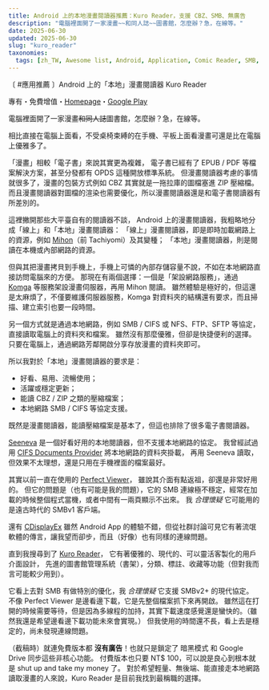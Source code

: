 ```yaml
---
title: Android 上的本地漫畫閱讀器推薦：Kuro Reader，支援 CBZ、SMB、無廣告
description: "電腦裡面開了一家漫畫~~和同人誌~~圖書館，怎麼辦？急，在線等。"
date: 2025-06-30
updated: 2025-06-30
slug: "kuro_reader"
taxonomies:
  tags: [zh_TW, Awesome list, Android, Application, Comic Reader, SMB, CIFS]
---
```


〔 #應用推薦 〕Android 上的「本地」漫畫閱讀器 Kuro Reader

專有・免費增值・[Homepage](https://kurotoshiro.dev/)・[Google Play](https://play.google.com/store/apps/details?id=br.com.kurotoshiro.kuro_reader)

電腦裡面開了一家漫畫~~和同人誌~~圖書館，怎麼辦？急，在線等。

相比直接在電腦上面看，不受桌椅束縛的在手機、平板上面看漫畫可還是比在電腦上優雅多了。

「漫畫」相較「電子書」來說其實更為複雜，
電子書已經有了 EPUB / PDF 等檔案解決方案，甚至分發都有 OPDS 這種開放標準系統。
但漫畫閱讀器考慮的事情就很多了，漫畫的包裝方式例如 CBZ 其實就是一拖拉庫的圖檔塞進 ZIP 壓縮檔。
而且漫畫閱讀器對圖檔的渲染也需要優化，所以漫畫閱讀器還是和電子書閱讀器有所差別的。

這裡撇開那些大平臺自有的閱讀器不談，
Android 上的漫畫閱讀器，我粗略地分成「線上」和「本地」漫畫閱讀器：
「線上」漫畫閱讀器，即是即時加載網路上的資源，例如 [Mihon](https://mihon.app/)（前 Tachiyomi）及其變種；
「本地」漫畫閱讀器，則是閱讀在本機或內部網路的資源。

但與其把漫畫拷貝到手機上，手機上可憐的內部存儲容量不說，不如在本地網路直接訪問電腦來的方便。
那現在有兩個選擇：一個是「架設網路服務」，通過 [Komga](https://komga.org/) 等服務架設漫畫伺服器，再用 Mihon 閱讀。
雖然體驗是極好的，但這還是太麻煩了，不僅要維護伺服器服務，Komga 對資料夾的結構還有要求，而且掃描、建立索引也要一段時間。

另一個方式就是通過本地網路，例如 SMB / CIFS 或 NFS、FTP、SFTP 等協定，直接讀取電腦上的資料夾和檔案。
雖然沒有那麼優雅，但卻是快捷便利的選擇。只要在電腦上，通過網路芳鄰開啟分享存放漫畫的資料夾即可。

所以我對於「本地」漫畫閱讀器的要求是：

- 好看、易用、流暢使用；
- 活躍或穩定更新；
- 能讀 CBZ / ZIP 之類的壓縮檔案；
- 本地網路 SMB / CIFS 等協定支援。

既然是漫畫閱讀器，能讀壓縮檔案是基本了，但這也排除了很多電子書閱讀器。

[Seeneva](https://seeneva.app/) 是一個好看好用的本地閱讀器，但不支援本地網路的協定。
我曾經試過用 [CIFS Documents Provider](https://github.com/wa2c/cifs-documents-provider) 將本地網路的資料夾掛載，
再用 Seeneva 讀取，但效果不太理想，還是只用在手機裡面的檔案最好。

其實以前一直在使用的 [Perfect Viewer](https://play.google.com/store/apps/details?id=com.rookiestudio.perfectviewer)，
雖說其介面有點返祖，卻還是非常好用的。
但它的問題是（也有可能是我的問題），它的 SMB 連線極不穩定，經常在加載的時候整個程式當機，或者中間有一兩頁顯示不出來。
我 *合理懷疑* 它可能用的是遠古時代的 SMBv1 客戶端。

還有 [CDisplayEx](https://play.google.com/store/apps/details?id=com.progdigy.cdisplay.free)
雖然 Android App 的體驗不錯，但從社群討論可見它有著流氓軟體的傳言，讓我望而卻步，而且（好像）也有同樣的連線問題。

直到我搜尋到了 [Kuro Reader](https://kurotoshiro.dev/)，
它有著優雅的、現代的、可以靈活客製化的用戶介面設計，
先進的圖書館管理系統（書架），分類、標註、收藏等功能（但對我而言可能較少用到）。

它看上去對 SMB 有做特別的優化，我 *合理懷疑* 它支援 SMBv2+ 的現代協定。
不像 Perfect Viewer 是邊看邊下載，它是先整個檔案抓下來再開啟。
雖然這在打開的時候需要等待，但是因為多線程的加持，其實下載速度感覺還是蠻快的。（雖然我還是希望邊看邊下載功能未來會實現。）
但我使用的時間還不長，看上去是穩定的，尚未發現連線問題。

（截稿時）就連免費版本都 **沒有廣告**！也就只是鎖定了 暗黑模式 和 Google Drive 同步這些非核心功能。
付費版本也只要 NT$ 100，可以說是良心到根本就是 shut up and take my money 了。
對於希望輕量、無後端、能直接走本地網路讀取漫畫的人來說，Kuro Reader 是目前我找到最稱職的選擇。
